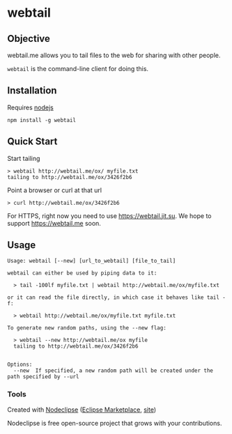 # webtail

## Objective

webtail.me allows you to tail files to the web for sharing with other people.

`webtail` is the command-line client for doing this.

## Installation

Requires [nodejs](http://nodejs.org/)

`npm install -g webtail`

## Quick Start

Start tailing

    > webtail http://webtail.me/ox/ myfile.txt
    tailing to http://webtail.me/ox/3426f2b6
    
Point a browser or curl at that url

    > curl http://webtail.me/ox/3426f2b6
    
For HTTPS, right now you need to use https://webtail.jit.su.  We hope to support
https://webtail.me soon.

## Usage

```
Usage: webtail [--new] [url_to_webtail] [file_to_tail]

webtail can either be used by piping data to it:

  > tail -100lf myfile.txt | webtail http://webtail.me/ox/myfile.txt

or it can read the file directly, in which case it behaves like tail -f:

  > webtail http://webtail.me/ox/myfile.txt myfile.txt

To generate new random paths, using the --new flag:

  > webtail --new http://webtail.me/ox myfile
  tailing to http://webtail.me/ox/3426f2b6


Options:
  --new  If specified, a new random path will be created under the path specified by --url
```

### Tools

Created with [Nodeclipse](https://github.com/Nodeclipse/nodeclipse-1)
 ([Eclipse Marketplace](http://marketplace.eclipse.org/content/nodeclipse), [site](http://www.nodeclipse.org))   

Nodeclipse is free open-source project that grows with your contributions.
